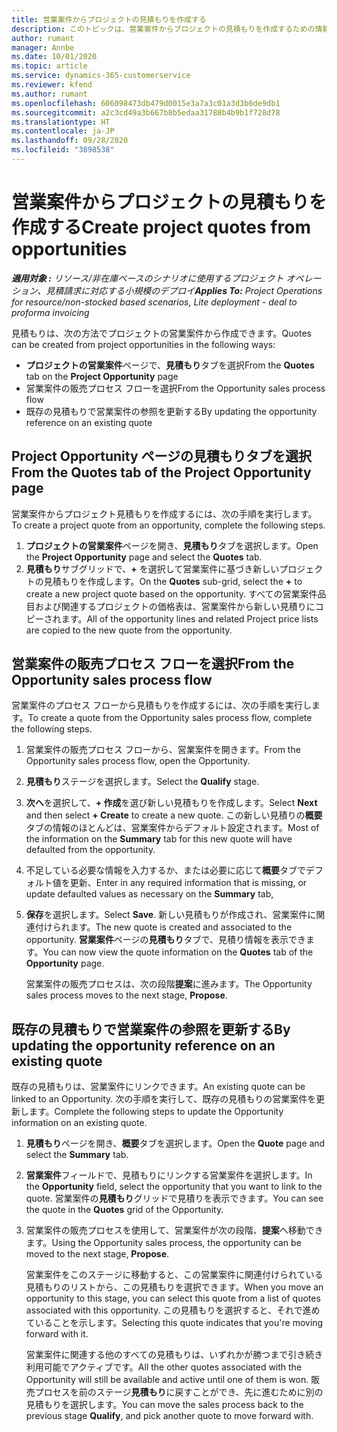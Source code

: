 ```yaml
---
title: 営業案件からプロジェクトの見積もりを作成する
description: このトピックは、営業案件からプロジェクトの見積もりを作成するための情報を提供します。
author: rumant
manager: Annbe
ms.date: 10/01/2020
ms.topic: article
ms.service: dynamics-365-customerservice
ms.reviewer: kfend
ms.author: rumant
ms.openlocfilehash: 606098473db479d0015e3a7a3c01a3d3b6de9db1
ms.sourcegitcommit: a2c3cd49a3b667b8b5edaa31788b4b9b1f728d78
ms.translationtype: HT
ms.contentlocale: ja-JP
ms.lasthandoff: 09/28/2020
ms.locfileid: "3898538"
---
```

# <a name="create-project-quotes-from-opportunities"></a><span data-ttu-id="cd6f9-103">営業案件からプロジェクトの見積もりを作成する</span><span class="sxs-lookup"><span data-stu-id="cd6f9-103">Create project quotes from opportunities</span></span>

<span data-ttu-id="cd6f9-104">_**適用対象 :** リソース/非在庫ベースのシナリオに使用するプロジェクト オペレーション、見積請求に対応する小規模のデプロイ_</span><span class="sxs-lookup"><span data-stu-id="cd6f9-104">_**Applies To:** Project Operations for resource/non-stocked based scenarios, Lite deployment - deal to proforma invoicing_</span></span>

<span data-ttu-id="cd6f9-105">見積もりは、次の方法でプロジェクトの営業案件から作成できます。</span><span class="sxs-lookup"><span data-stu-id="cd6f9-105">Quotes can be created from project opportunities in the following ways:</span></span>

- <span data-ttu-id="cd6f9-106">**プロジェクトの営業案件**ページで、**見積もり**タブを選択</span><span class="sxs-lookup"><span data-stu-id="cd6f9-106">From the **Quotes** tab on the **Project Opportunity** page</span></span>
- <span data-ttu-id="cd6f9-107">営業案件の販売プロセス フローを選択</span><span class="sxs-lookup"><span data-stu-id="cd6f9-107">From the Opportunity sales process flow</span></span>
- <span data-ttu-id="cd6f9-108">既存の見積もりで営業案件の参照を更新する</span><span class="sxs-lookup"><span data-stu-id="cd6f9-108">By updating the opportunity reference on an existing quote</span></span>

## <a name="from-the-quotes-tab-of-the-project-opportunity-page"></a><span data-ttu-id="cd6f9-109">Project Opportunity ページの見積もりタブを選択</span><span class="sxs-lookup"><span data-stu-id="cd6f9-109">From the Quotes tab of the Project Opportunity page</span></span>

<span data-ttu-id="cd6f9-110">営業案件からプロジェクト見積もりを作成するには、次の手順を実行します。</span><span class="sxs-lookup"><span data-stu-id="cd6f9-110">To create a project quote from an opportunity, complete the following steps.</span></span>

1. <span data-ttu-id="cd6f9-111">**プロジェクトの営業案件**ページを開き、**見積もり**タブを選択します。</span><span class="sxs-lookup"><span data-stu-id="cd6f9-111">Open the **Project Opportunity** page and select the **Quotes** tab.</span></span> 
2. <span data-ttu-id="cd6f9-112">**見積もり**サブグリッドで、**+** を選択して営業案件に基づき新しいプロジェクトの見積もりを作成します。</span><span class="sxs-lookup"><span data-stu-id="cd6f9-112">On the **Quotes** sub-grid, select the **+** to create a new project quote based on the opportunity.</span></span> <span data-ttu-id="cd6f9-113">すべての営業案件品目および関連するプロジェクトの価格表は、営業案件から新しい見積りにコピーされます。</span><span class="sxs-lookup"><span data-stu-id="cd6f9-113">All of the opportunity lines and related Project price lists are copied to the new quote from the opportunity.</span></span>

## <a name="from-the-opportunity-sales-process-flow"></a><span data-ttu-id="cd6f9-114">営業案件の販売プロセス フローを選択</span><span class="sxs-lookup"><span data-stu-id="cd6f9-114">From the Opportunity sales process flow</span></span>

<span data-ttu-id="cd6f9-115">営業案件のプロセス フローから見積もりを作成するには、次の手順を実行します。</span><span class="sxs-lookup"><span data-stu-id="cd6f9-115">To create a quote from the Opportunity sales process flow, complete the following steps.</span></span>

1. <span data-ttu-id="cd6f9-116">営業案件の販売プロセス フローから、営業案件を開きます。</span><span class="sxs-lookup"><span data-stu-id="cd6f9-116">From the Opportunity sales process flow, open the Opportunity.</span></span>
2. <span data-ttu-id="cd6f9-117">**見積もり**ステージを選択します。</span><span class="sxs-lookup"><span data-stu-id="cd6f9-117">Select the **Qualify** stage.</span></span> 
3. <span data-ttu-id="cd6f9-118">**次へ**を選択して、**+ 作成**を選び新しい見積もりを作成します。</span><span class="sxs-lookup"><span data-stu-id="cd6f9-118">Select **Next** and then select **+ Create** to create a new quote.</span></span> <span data-ttu-id="cd6f9-119">この新しい見積りの**概要**タブの情報のほとんどは、営業案件からデフォルト設定されます。</span><span class="sxs-lookup"><span data-stu-id="cd6f9-119">Most of the information on the **Summary** tab for this new quote will have defaulted from the opportunity.</span></span> 
4. <span data-ttu-id="cd6f9-120">不足している必要な情報を入力するか、または必要に応じて**概要**タブでデフォルト値を更新、</span><span class="sxs-lookup"><span data-stu-id="cd6f9-120">Enter in any required information that is missing, or update defaulted values as necessary on the **Summary** tab,</span></span>
5. <span data-ttu-id="cd6f9-121">**保存**を選択します。</span><span class="sxs-lookup"><span data-stu-id="cd6f9-121">Select **Save**.</span></span> <span data-ttu-id="cd6f9-122">新しい見積もりが作成され、営業案件に関連付けられます。</span><span class="sxs-lookup"><span data-stu-id="cd6f9-122">The new quote is created and associated to the opportunity.</span></span> <span data-ttu-id="cd6f9-123">**営業案件**ページの**見積もり**タブで、見積り情報を表示できます。</span><span class="sxs-lookup"><span data-stu-id="cd6f9-123">You can now view the quote information on the **Quotes** tab of the **Opportunity** page.</span></span> 

   <span data-ttu-id="cd6f9-124">営業案件の販売プロセスは、次の段階**提案**に進みます。</span><span class="sxs-lookup"><span data-stu-id="cd6f9-124">The Opportunity sales process moves to the next stage, **Propose**.</span></span>


## <a name="by-updating-the-opportunity-reference-on-an-existing-quote"></a><span data-ttu-id="cd6f9-125">既存の見積もりで営業案件の参照を更新する</span><span class="sxs-lookup"><span data-stu-id="cd6f9-125">By updating the opportunity reference on an existing quote</span></span>

<span data-ttu-id="cd6f9-126">既存の見積もりは、営業案件にリンクできます。</span><span class="sxs-lookup"><span data-stu-id="cd6f9-126">An existing quote can be linked to an Opportunity.</span></span> <span data-ttu-id="cd6f9-127">次の手順を実行して、既存の見積もりの営業案件を更新します。</span><span class="sxs-lookup"><span data-stu-id="cd6f9-127">Complete the following steps to update the Opportunity information on an existing quote.</span></span>

1. <span data-ttu-id="cd6f9-128">**見積もり**ページを開き、**概要**タブを選択します。</span><span class="sxs-lookup"><span data-stu-id="cd6f9-128">Open the **Quote** page and select the **Summary** tab.</span></span>
2. <span data-ttu-id="cd6f9-129">**営業案件**フィールドで、見積もりにリンクする営業案件を選択します。</span><span class="sxs-lookup"><span data-stu-id="cd6f9-129">In the **Opportunity** field, select the opportunity that you want to link to the quote.</span></span> <span data-ttu-id="cd6f9-130">営業案件の**見積もり**グリッドで見積りを表示できます。</span><span class="sxs-lookup"><span data-stu-id="cd6f9-130">You can see the quote in the **Quotes** grid of the Opportunity.</span></span> 
3. <span data-ttu-id="cd6f9-131">営業案件の販売プロセスを使用して、営業案件が次の段階、**提案**へ移動できます。</span><span class="sxs-lookup"><span data-stu-id="cd6f9-131">Using the Opportunity sales process, the opportunity can be moved to the next stage, **Propose**.</span></span> 

   <span data-ttu-id="cd6f9-132">営業案件をこのステージに移動すると、この営業案件に関連付けられている見積もりのリストから、この見積もりを選択できます。</span><span class="sxs-lookup"><span data-stu-id="cd6f9-132">When you move an opportunity to this stage, you can select this quote from a list of quotes associated with this opportunity.</span></span> <span data-ttu-id="cd6f9-133">この見積もりを選択すると、それで進めていることを示します。</span><span class="sxs-lookup"><span data-stu-id="cd6f9-133">Selecting this quote indicates that you're moving forward with it.</span></span>

   <span data-ttu-id="cd6f9-134">営業案件に関連する他のすべての見積もりは、いずれかが勝つまで引き続き利用可能でアクティブです。</span><span class="sxs-lookup"><span data-stu-id="cd6f9-134">All the other quotes associated with the Opportunity will still be available and active until one of them is won.</span></span> <span data-ttu-id="cd6f9-135">販売プロセスを前のステージ**見積もり**に戻すことができ、先に進むために別の見積もりを選択します。</span><span class="sxs-lookup"><span data-stu-id="cd6f9-135">You can move the sales process back to the previous stage **Qualify**, and pick another quote to move forward with.</span></span>
